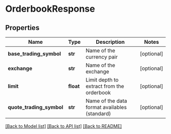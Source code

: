 # OrderbookResponse

## Properties
Name | Type | Description | Notes
------------ | ------------- | ------------- | -------------
**base_trading_symbol** | **str** | Name of the currency pair | [optional] 
**exchange** | **str** | Name of the exchange | [optional] 
**limit** | **float** | Limit depth to extract from the orderbook | [optional] 
**quote_trading_symbol** | **str** | Name of the data format availables (standard) | [optional] 

[[Back to Model list]](../README.md#documentation-for-models) [[Back to API list]](../README.md#documentation-for-api-endpoints) [[Back to README]](../README.md)



